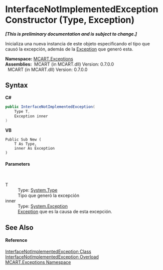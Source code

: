 # InterfaceNotImplementedException Constructor (Type, Exception)
 _**\[This is preliminary documentation and is subject to change.\]**_

Inicializa una nueva instancia de este objeto especificando el tipo que causó la excepción, además de la <a href="http://msdn2.microsoft.com/es-es/library/c18k6c59" target="_blank">Exception</a> que generó esta.

**Namespace:**&nbsp;<a href="36e6166c-cb29-ee06-1b8a-ebc61fae7b0a">MCART.Exceptions</a><br />**Assemblies:**&nbsp;&nbsp;MCART (in MCART.dll) Version: 0.7.0.0<br />&nbsp;&nbsp;MCART (in MCART.dll) Version: 0.7.0.0<br />

## Syntax

**C#**<br />
``` C#
public InterfaceNotImplementedException(
	Type T,
	Exception inner
)
```

**VB**<br />
``` VB
Public Sub New ( 
	T As Type,
	inner As Exception
)
```


#### Parameters
&nbsp;<dl><dt>T</dt><dd>Type: <a href="http://msdn2.microsoft.com/es-es/library/42892f65" target="_blank">System.Type</a><br />Tipo que generó la excepción</dd><dt>inner</dt><dd>Type: <a href="http://msdn2.microsoft.com/es-es/library/c18k6c59" target="_blank">System.Exception</a><br /><a href="http://msdn2.microsoft.com/es-es/library/c18k6c59" target="_blank">Exception</a> que es la causa de esta excepción.</dd></dl>

## See Also


#### Reference
<a href="1363a077-1b87-621e-2121-ffa23147e661">InterfaceNotImplementedException Class</a><br /><a href="c70e9e23-d680-1bd1-e17f-dfba0c44f62f">InterfaceNotImplementedException Overload</a><br /><a href="36e6166c-cb29-ee06-1b8a-ebc61fae7b0a">MCART.Exceptions Namespace</a><br />